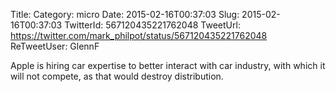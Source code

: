 Title: 
Category: micro
Date: 2015-02-16T00:37:03
Slug: 2015-02-16T00:37:03
TwitterId: 567120435221762048
TweetUrl: https://twitter.com/mark_philpot/status/567120435221762048
ReTweetUser: GlennF

<i class="fa fa-retweet" aria-hidden="true"></i> Apple is hiring car expertise to better interact with car industry, with which it will not compete, as that would destroy distribution.
